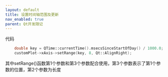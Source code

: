 ```yaml
---
layout: default
title: 设置时间轴范围及更新
nav_enabled: true
parent: Qt开发随记
---
```


代码
``` c++
    double key = QTime::currentTime().msecsSinceStartOfDay() / 1000.0;
    customPlot->xAxis->setRange(key, 8, Qt::AlignRight);
```
其中setRange()函数第1个参数和第3个参数配合使用，第3个参数表示了第1个参数的位置，第2个参数为长度
